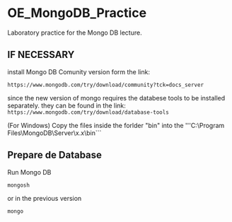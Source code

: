 # OE_MongoDB_Practice
Laboratory practice for the Mongo DB lecture.

## IF NECESSARY 

install Mongo DB Comunity version form the link:

 ```https://www.mongodb.com/try/download/community?tck=docs_server```

since the new version of mongo requires the databese tools to be installed separately.
they can be found in the link:
```https://www.mongodb.com/try/download/database-tools```

(For Windows) Copy the files inside the forlder "bin" into the 
'''C:\Program Files\MongoDB\Server\x.x\bin```

## Prepare de Database

Run Mongo DB

``` bash
mongosh
```
or in the previous version 

``` bash
mongo
```




